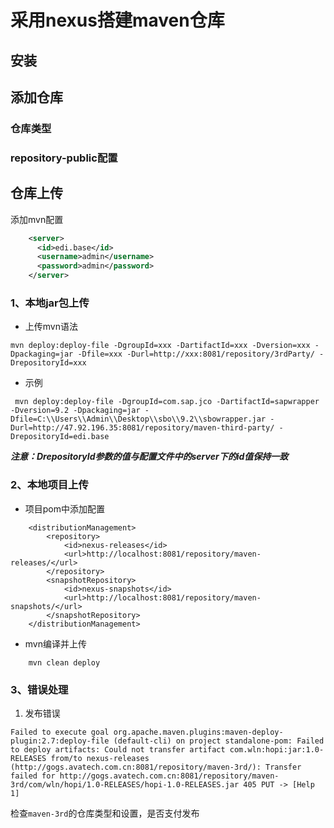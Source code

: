 # 采用nexus搭建maven仓库

## 安装



## 添加仓库

### 仓库类型



### repository-public配置


## 仓库上传

添加mvn配置
```xml
    <server>
      <id>edi.base</id>
      <username>admin</username>
      <password>admin</password>
    </server>
```

### 1、本地jar包上传

+ 上传mvn语法
```mvn
mvn deploy:deploy-file -DgroupId=xxx -DartifactId=xxx -Dversion=xxx -Dpackaging=jar -Dfile=xxx -Durl=http://xxx:8081/repository/3rdParty/ -DrepositoryId=xxx
```

+ 示例
```mvn
 mvn deploy:deploy-file -DgroupId=com.sap.jco -DartifactId=sapwrapper -Dversion=9.2 -Dpackaging=jar -Dfile=C:\\Users\\Admin\\Desktop\\sbo\\9.2\\sbowrapper.jar -Durl=http://47.92.196.35:8081/repository/maven-third-party/ -DrepositoryId=edi.base
```
***注意：DrepositoryId参数的值与配置文件中的server下的id值保持一致***


### 2、本地项目上传

+ 项目pom中添加配置

```maven
    <distributionManagement>
        <repository>
            <id>nexus-releases</id>
            <url>http://localhost:8081/repository/maven-releases/</url>
        </repository>
        <snapshotRepository>
            <id>nexus-snapshots</id>
            <url>http://localhost:8081/repository/maven-snapshots/</url>
        </snapshotRepository>
    </distributionManagement>
```

+ mvn编译并上传

```maven
    mvn clean deploy
```



### 3、错误处理

1.  发布错误

   ```
   Failed to execute goal org.apache.maven.plugins:maven-deploy-plugin:2.7:deploy-file (default-cli) on project standalone-pom: Failed to deploy artifacts: Could not transfer artifact com.wln:hopi:jar:1.0-RELEASES from/to nexus-releases (http://gogs.avatech.com.cn:8081/repository/maven-3rd/): Transfer failed for http://gogs.avatech.com.cn:8081/repository/maven-3rd/com/wln/hopi/1.0-RELEASES/hopi-1.0-RELEASES.jar 405 PUT -> [Help 1]
   ```

   检查`maven-3rd`的仓库类型和设置，是否支付发布

   